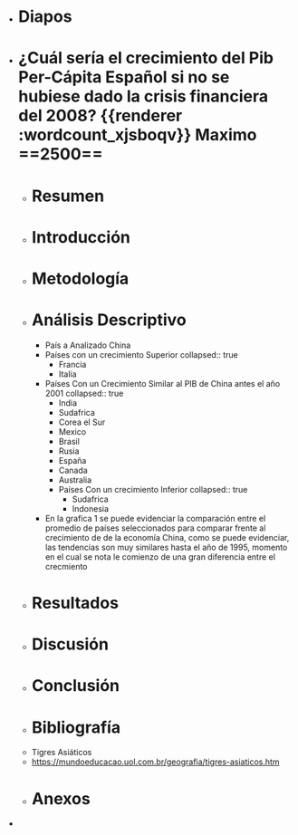 - # Diapos
- # ¿Cuál sería el crecimiento del Pib Per-Cápita Español si no se hubiese dado la crisis financiera del 2008? {{renderer :wordcount_xjsboqv}} Maximo ==2500==
	- # Resumen
	- # Introducción
	- # Metodología
	- # Análisis Descriptivo
		- País a Analizado China
		- Países con un crecimiento Superior
		  collapsed:: true
			- Francia
			- Italia
		- Países Con un Crecimiento Similar al PIB de China antes el año 2001
		  collapsed:: true
			- India
			- Sudafrica
			- Corea el Sur
			- Mexico
			- Brasil
			- Rusia
			- España
			- Canada
			- Australia
			- Países Con un crecimiento Inferior
			  collapsed:: true
				- Sudafrica
				- Indonesia
		- En la grafica 1 se puede evidenciar la comparación entre el promedio de países seleccionados para comparar  frente al crecimiento de  de la economía China, como se puede evidenciar, las tendencias son muy similares hasta el año de 1995, momento en el cual se nota le comienzo de una gran diferencia entre el crecmiento
	- # Resultados
	- # Discusión
	- # Conclusión
	- # Bibliografía
	- Tigres Asiáticos
	- https://mundoeducacao.uol.com.br/geografia/tigres-asiaticos.htm
	- # Anexos
-